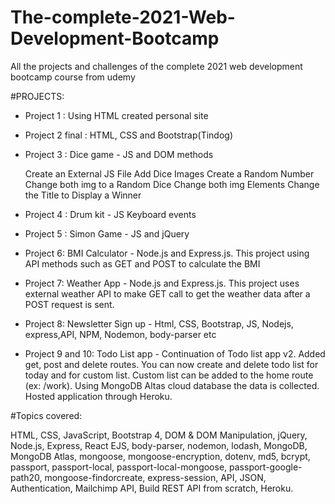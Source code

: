 # The-complete-2021-Web-Development-Bootcamp
All the projects and challenges of the complete 2021 web development bootcamp course from udemy

#PROJECTS:

* Project 1 : Using HTML created personal site
* Project 2 final : HTML, CSS and Bootstrap(Tindog)
* Project 3 : Dice game - JS and DOM methods
        
    Create an External JS File
    Add Dice Images
    Create a Random Number
    Change both img to a Random Dice
    Change both img Elements
    Change the Title to Display a Winner

* Project 4 : Drum kit - JS Keyboard events 
* Project 5 : Simon Game - JS and jQuery 
* Project 6: BMI Calculator - Node.js and Express.js. This project using API methods such as GET and POST to calculate the BMI
* Project 7: Weather App - Node.js and Express.js. This project uses external weather API to make GET call to get the weather data after a POST request is sent.
* Project 8: Newsletter Sign up - Html, CSS, Bootstrap, JS, Nodejs, express,API, NPM, Nodemon, body-parser etc
* Project 9 and 10: Todo List app - Continuation of Todo list app v2. Added get, post and delete routes. You can now create and delete todo list for today and for custom list. Custom list can be added to the home route (ex: /work). Using MongoDB Altas cloud database the data is collected. Hosted application through Heroku.

#Topics covered:

HTML, CSS, JavaScript, Bootstrap 4, DOM & DOM Manipulation, jQuery, Node.js, Express, React EJS, body-parser, nodemon, lodash, MongoDB, MongoDB Atlas, mongoose, mongoose-encryption, dotenv, md5, bcrypt, passport, passport-local, passport-local-mongoose, passport-google-path20, mongoose-findorcreate, express-session, API, JSON, Authentication, Mailchimp API, Build REST API from scratch, Heroku.


